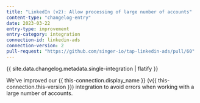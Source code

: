 ```yaml
---
title: "LinkedIn (v2): Allow processing of large number of accounts"
content-type: "changelog-entry"
date: 2023-03-22
entry-type: improvement
entry-category: integration
connection-id: linkedin-ads
connection-version: 2
pull-request: "https://github.com/singer-io/tap-linkedin-ads/pull/60"
---
```

{{ site.data.changelog.metadata.single-integration | flatify }}

We've improved our {{ this-connection.display_name }} (v{{ this-connection.this-version }}) integration to avoid errors when working with a large number of accounts.